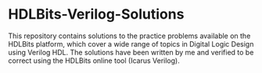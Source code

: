 # HDLBits-Verilog-Solutions
This repository contains solutions to the practice problems available on the HDLBits platform, which cover a wide range of topics in Digital Logic Design using Verilog HDL. The solutions have been written by me and verified to be correct using the HDLBits online tool (Icarus Verilog).
